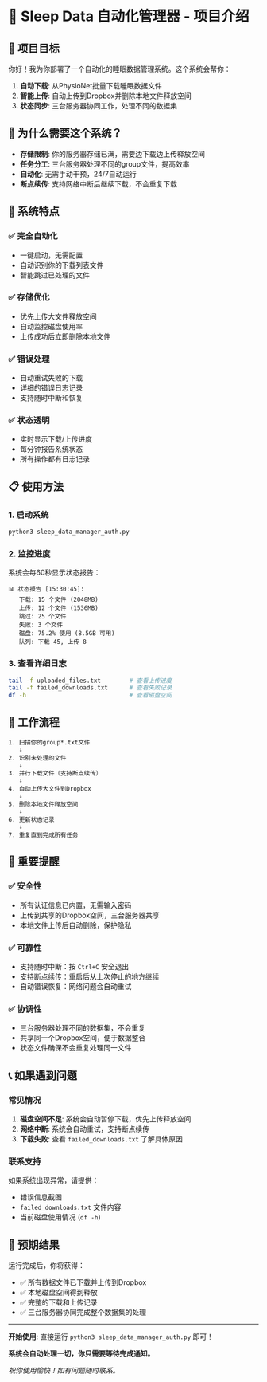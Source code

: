 # 📧 Sleep Data 自动化管理器 - 项目介绍

## 🎯 项目目标

你好！我为你部署了一个自动化的睡眠数据管理系统。这个系统会帮你：

1. **自动下载**: 从PhysioNet批量下载睡眠数据文件
2. **智能上传**: 自动上传到Dropbox并删除本地文件释放空间
3. **状态同步**: 三台服务器协同工作，处理不同的数据集

## 🌟 为什么需要这个系统？

- **存储限制**: 你的服务器存储已满，需要边下载边上传释放空间
- **任务分工**: 三台服务器处理不同的group文件，提高效率
- **自动化**: 无需手动干预，24/7自动运行
- **断点续传**: 支持网络中断后继续下载，不会重复下载

## 🔧 系统特点

### ✅ 完全自动化
- 一键启动，无需配置
- 自动识别你的下载列表文件
- 智能跳过已处理的文件

### ✅ 存储优化
- 优先上传大文件释放空间
- 自动监控磁盘使用率
- 上传成功后立即删除本地文件

### ✅ 错误处理
- 自动重试失败的下载
- 详细的错误日志记录
- 支持随时中断和恢复

### ✅ 状态透明
- 实时显示下载/上传进度
- 每分钟报告系统状态
- 所有操作都有日志记录

## 📋 使用方法

### 1. 启动系统
```bash
python3 sleep_data_manager_auth.py
```

### 2. 监控进度
系统会每60秒显示状态报告：
```
📊 状态报告 [15:30:45]:
   下载: 15 个文件 (2048MB)
   上传: 12 个文件 (1536MB)
   跳过: 25 个文件
   失败: 3 个文件
   磁盘: 75.2% 使用 (8.5GB 可用)
   队列: 下载 45, 上传 8
```

### 3. 查看详细日志
```bash
tail -f uploaded_files.txt        # 查看上传进度
tail -f failed_downloads.txt      # 查看失败记录
df -h                             # 查看磁盘空间
```

## 🔄 工作流程

```
1. 扫描你的group*.txt文件 
   ↓
2. 识别未处理的文件
   ↓
3. 并行下载文件（支持断点续传）
   ↓
4. 自动上传大文件到Dropbox
   ↓
5. 删除本地文件释放空间
   ↓
6. 更新状态记录
   ↓
7. 重复直到完成所有任务
```

## 🚨 重要提醒

### ✅ 安全性
- 所有认证信息已内置，无需输入密码
- 上传到共享的Dropbox空间，三台服务器共享
- 本地文件上传后自动删除，保护隐私

### ✅ 可靠性
- 支持随时中断：按 `Ctrl+C` 安全退出
- 支持断点续传：重启后从上次停止的地方继续
- 自动错误恢复：网络问题会自动重试

### ✅ 协调性
- 三台服务器处理不同的数据集，不会重复
- 共享同一个Dropbox空间，便于数据整合
- 状态文件确保不会重复处理同一文件

## 📞 如果遇到问题

### 常见情况
1. **磁盘空间不足**: 系统会自动暂停下载，优先上传释放空间
2. **网络中断**: 系统会自动重试，支持断点续传
3. **下载失败**: 查看 `failed_downloads.txt` 了解具体原因

### 联系支持
如果系统出现异常，请提供：
- 错误信息截图
- `failed_downloads.txt` 文件内容
- 当前磁盘使用情况 (`df -h`)

## 🎉 预期结果

运行完成后，你将获得：
- ✅ 所有数据文件已下载并上传到Dropbox
- ✅ 本地磁盘空间得到释放
- ✅ 完整的下载和上传记录
- ✅ 三台服务器协同完成整个数据集的处理

---

**开始使用**: 直接运行 `python3 sleep_data_manager_auth.py` 即可！

**系统会自动处理一切，你只需要等待完成通知。**

*祝你使用愉快！如有问题随时联系。* 
